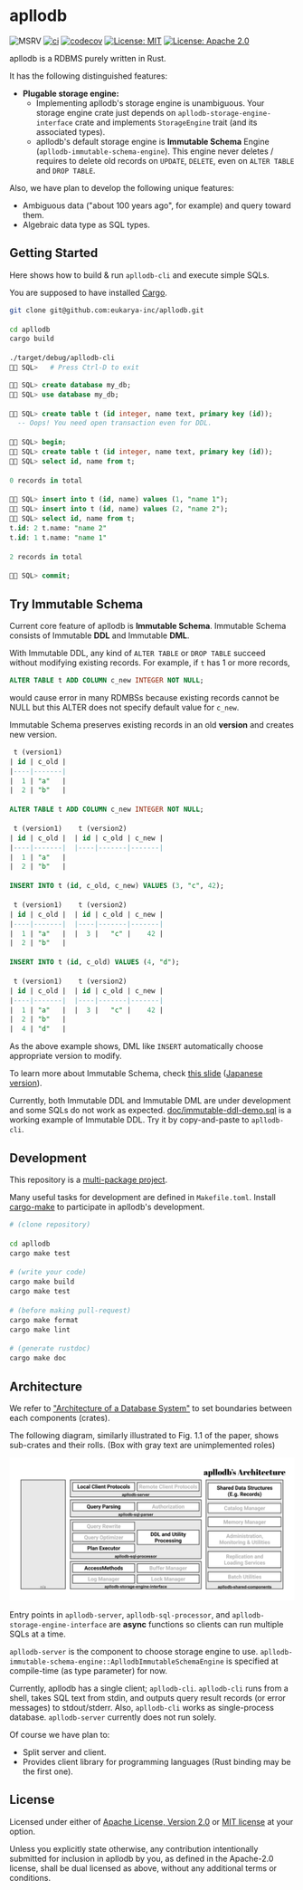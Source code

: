 # apllodb

![MSRV](https://img.shields.io/badge/rustc-1.51+-lightgray.svg)
[![ci](https://github.com/apllodb/apllodb/actions/workflows/ci.yml/badge.svg?branch=main&event=push)](https://github.com/apllodb/apllodb/actions/workflows/ci.yml)
[![codecov](https://codecov.io/gh/apllodb/apllodb/branch/main/graph/badge.svg?token=621C0ARVUD)](https://codecov.io/gh/apllodb/apllodb)
[![License: MIT](https://img.shields.io/badge/license-MIT-blue.svg)](https://github.com/apllodb/apllodb/blob/main/LICENSE-MIT)
[![License: Apache 2.0](https://img.shields.io/badge/license-Apache_2.0-blue.svg)](https://github.com/apllodb/apllodb/blob/main/LICENSE-APACHE)

apllodb is a RDBMS purely written in Rust.

It has the following distinguished features:

- **Plugable storage engine:**
  - Implementing apllodb's storage engine is unambiguous. Your storage engine crate just depends on `apllodb-storage-engine-interface` crate and implements `StorageEngine` trait (and its associated types).
  - apllodb's default storage engine is **Immutable Schema** Engine (`apllodb-immutable-schema-engine`). This engine never deletes / requires to delete old records on `UPDATE`, `DELETE`, even on `ALTER TABLE` and `DROP TABLE`.

Also, we have plan to develop the following unique features:

- Ambiguous data ("about 100 years ago", for example) and query toward them.
- Algebraic data type as SQL types.

## Getting Started

Here shows how to build & run `apllodb-cli` and execute simple SQLs.

You are supposed to have installed [Cargo](https://github.com/rust-lang/cargo).

```bash
git clone git@github.com:eukarya-inc/apllodb.git

cd apllodb
cargo build

./target/debug/apllodb-cli
🚀🌙 SQL>   # Press Ctrl-D to exit
```

```sql
🚀🌙 SQL> create database my_db;
🚀🌙 SQL> use database my_db;

🚀🌙 SQL> create table t (id integer, name text, primary key (id));
  -- Oops! You need open transaction even for DDL.

🚀🌙 SQL> begin;
🚀🌙 SQL> create table t (id integer, name text, primary key (id));
🚀🌙 SQL> select id, name from t;

0 records in total

🚀🌙 SQL> insert into t (id, name) values (1, "name 1");
🚀🌙 SQL> insert into t (id, name) values (2, "name 2");
🚀🌙 SQL> select id, name from t;
t.id: 2 t.name: "name 2"
t.id: 1 t.name: "name 1"

2 records in total

🚀🌙 SQL> commit;
```

## Try Immutable Schema

Current core feature of apllodb is **Immutable Schema**.
Immutable Schema consists of Immutable **DDL** and Immutable **DML**.

With Immutable DDL, any kind of `ALTER TABLE` or `DROP TABLE` succeed without modifying existing records.
For example, if `t` has 1 or more records,

```sql
ALTER TABLE t ADD COLUMN c_new INTEGER NOT NULL;
```

would cause error in many RDMBSs because existing records cannot be NULL but this ALTER does not specify default value for `c_new`.

Immutable Schema preserves existing records in an old **version** and creates new version.

```sql
 t (version1)
| id | c_old |
|----|-------|
|  1 | "a"   |
|  2 | "b"   |

ALTER TABLE t ADD COLUMN c_new INTEGER NOT NULL;

 t (version1)    t (version2) 
| id | c_old |  | id | c_old | c_new |
|----|-------|  |----|-------|-------|
|  1 | "a"   |
|  2 | "b"   |

INSERT INTO t (id, c_old, c_new) VALUES (3, "c", 42);

 t (version1)    t (version2) 
| id | c_old |  | id | c_old | c_new |
|----|-------|  |----|-------|-------|
|  1 | "a"   |  |  3 |   "c" |    42 |
|  2 | "b"   |

INSERT INTO t (id, c_old) VALUES (4, "d");

 t (version1)    t (version2) 
| id | c_old |  | id | c_old | c_new |
|----|-------|  |----|-------|-------|
|  1 | "a"   |  |  3 |   "c" |    42 |
|  2 | "b"   |
|  4 | "d"   |
```

As the above example shows, DML like `INSERT` automatically choose appropriate version to modify.

To learn more about Immutable Schema, check [this slide](https://docs.google.com/presentation/d/1C6YsUNfMb4cioc2KWMwO2-85IpNfq558-IjxJh6LvPg/edit?usp=sharing) ([Japanese version](https://docs.google.com/presentation/d/1pV287_Q5LDbY9GWn3lK1iJdFz9rTnMsbmQ0a98YUY90/edit?usp=sharing)).

Currently, both Immutable DDL and Immutable DML are under development and some SQLs do not work as expected.
[doc/immutable-ddl-demo.sql](doc/immutable-ddl-demo.sql) is a working example of Immutable DDL. Try it by copy-and-paste to `apllodb-cli`.

## Development

This repository is a [multi-package project](https://doc.rust-lang.org/edition-guide/rust-2018/cargo-and-crates-io/cargo-workspaces-for-multi-package-projects.html).

Many useful tasks for development are defined in `Makefile.toml`. Install [cargo-make](https://github.com/sagiegurari/cargo-make) to participate in apllodb's development.

```bash
# (clone repository)

cd apllodb
cargo make test

# (write your code)
cargo make build
cargo make test

# (before making pull-request)
cargo make format
cargo make lint

# (generate rustdoc)
cargo make doc
```

## Architecture

We refer to ["Architecture of a Database System"](https://dsf.berkeley.edu/papers/fntdb07-architecture.pdf) to set boundaries between each components (crates).

The following diagram, similarly illustrated to Fig. 1.1 of the paper, shows sub-crates and their rolls.
(Box with gray text are unimplemented roles)

![apllodb's Architecture (src: https://www.figma.com/file/9pBZXpEHkA8rtSH7w1Itqi/apllodb's-Architecture?node-id=1%3A2&viewport=552%2C484%2C0.7679687738418579)](./doc/apllodb-architecture.svg)

Entry points in `apllodb-server`, `apllodb-sql-processor`, and `apllodb-storage-engine-interface` are **async** functions so clients can run multiple SQLs at a time.

`apllodb-server` is the component to choose storage engine to use. `apllodb-immutable-schema-engine::ApllodbImmutableSchemaEngine` is specified at compile-time (as type parameter) for now.

Currently, apllodb has a single client; `apllodb-cli`. `apllodb-cli` runs from a shell, takes SQL text from stdin, and outputs query result records (or error messages) to stdout/stderr.
Also, `apllodb-cli` works as single-process database. `apllodb-server` currently does not run solely.

Of course we have plan to:

- Split server and client.
- Provides client library for programming languages (Rust binding may be the first one).

## License

Licensed under either of [Apache License, Version 2.0](LICENSE-APACHE) or [MIT license](LICENSE-MIT) at your option.

Unless you explicitly state otherwise, any contribution intentionally submitted
for inclusion in apllodb by you, as defined in the Apache-2.0 license, shall be
dual licensed as above, without any additional terms or conditions.
